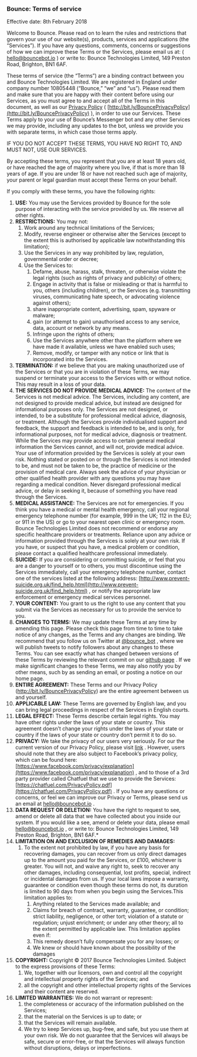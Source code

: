 ### Bounce: Terms of service

Effective date: 8th February 2018

Welcome to Bounce. Please read on to learn the rules and restrictions that govern your use of our website(s), products, services and applications (the “Services”). If you have any questions, comments, concerns or suggestions of how we can improve these Terms or the Services, please email us at: ( [hello@bouncebot.io](mailto:hello@bouncebot.io) ) or write to: Bounce Technologies Limited, 149 Preston Road, Brighton, BN1 6AF.

These terms of service (the “Terms”) are a binding contract between you and Bounce Technologies Limited. We are registered in England under company number 10805448 (“Bounce,” “we” and “us”). Please read them and make sure that you are happy with their content before using our Services, as you must agree to and accept all of the Terms in this document, as well as our  [Privacy Policy](http://bit.ly/BouncePrivacyPolicy)  ( [http://bit.ly/BouncePrivacyPolicy](http://bit.ly/BouncePrivacyPolicy) ), in order to use our Services. These Terms apply to your use of Bounce’s Messenger bot and any other Services we may provide, including any updates to the bot, unless we provide you with separate terms, in which case those terms apply.

IF YOU DO NOT ACCEPT THESE TERMS, YOU HAVE NO RIGHT TO, AND MUST NOT, USE OUR SERVICES.

By accepting these terms, you represent that you are at least 18 years old, or have reached the age of majority where you live, if that is more than 18 years of age. If you are under 18 or have not reached such age of majority, your parent or legal guardian must accept these Terms on your behalf.

If you comply with these terms, you have the following rights:
1. **USE:** You may use the Services provided by Bounce for the sole purpose of interacting with the service provided by us. We reserve all other rights.
2. **RESTRICTIONS:** You may not:
	1. Work around any technical limitations of the Services;
	2. Modify, reverse engineer or otherwise alter the Services (except to the extent this is authorised by applicable law notwithstanding this limitation);
	3. Use the Services in any way prohibited by law, regulation, governmental order or decree;
	4. Use the Services to:
		1. Defame, abuse, harass, stalk, threaten, or otherwise violate the legal rights  (such as rights of privacy and publicity) of others;
		2. Engage in activity that is false or misleading or that is harmful to you, others (including children), or the Services (e.g. transmitting viruses, communicating hate speech, or advocating violence against others);
		3. share inappropriate content, advertising, spam, spyware or malware;
		4. gain (or attempt to gain) unauthorised access to any service, data, account or network by any means.
		5. Infringe upon the rights of others;
		6. Use the Services anywhere other than the platform where we have made it available, unless we have enabled such uses;
		7. Remove, modify, or tamper with any notice or link that is incorporated into the Services.
3. **TERMINATION:** if we believe that you are making unauthorized use of the Services or that you are in violation of these Terms, we may suspend or terminate your access to the Services with or without notice. This may result in a loss of your data.
4. **THE SERVICES DO NOT PROVIDE MEDICAL ADVICE:** The content of the Services is not medical advice. The Services, including any content, are not designed to provide medical advice, but instead are designed for informational purposes only. The Services are not designed, or intended, to be a substitute for professional medical advice, diagnosis, or treatment. Although the Services provide individualised support and feedback, the support and feedback is intended to be, and is only, for informational purposes, not for medical advice, diagnosis or treatment. While the Services may provide access to certain general medical information the Services cannot, and will not, provide medical advice. Your use of information provided by the Services is solely at your own risk. Nothing stated or posted on or through the Services is not intended to be, and must not be taken to be, the practice of medicine or the provision of medical care. Always seek the advice of your physician or other qualified health provider with any questions you may have regarding a medical condition. Never disregard professional medical advice, or delay in seeking it, because of something you have read through the Services.
5. **MEDICAL ASSISTANCE:** The Services are not for emergencies. If you think you have a medical or mental health emergency, call your regional emergency telephone number (for example, 999 in the UK; 112 in the EU; or 911 in the US) or go to your nearest open clinic or emergency room. Bounce Technologies Limited does not recommend or endorse any specific healthcare providers or treatments. Reliance upon any advice or information provided through the Services is solely at your own risk. If you have, or suspect that you have, a medical problem or condition, please contact a qualified healthcare professional immediately.
6. **SUICIDE:** If you are considering or committing suicide, or feel that you are a danger to yourself or to others, you must discontinue using the Services immediately, call your emergency telephone number, contact one of the services listed at the following address:  [http://www.prevent-suicide.org.uk/find_help.html](http://www.prevent-suicide.org.uk/find_help.html) , or notify the appropriate law enforcement or emergency medical services personnel.
7. **YOUR CONTENT:** You grant to us the right to use any content that you submit via the Services as necessary for us to provide the service to you.
8. **CHANGES TO TERMS:** We may update these Terms at any time by amending this page. Please check this page from time to time to take notice of any changes, as the Terms and any changes are binding. We recommend that you follow us on Twitter at  [@bounce_bot](https://twitter.com/bounce_bot) , where we will publish tweets to notify followers about any changes to these Terms. You can see exactly what has changed between versions of these Terms by reviewing the relevant commit on our  [github page](https://github.com/bouncetechnologies/terms-of-services/blob/master/Bounce%20-%20Terms%20of%20service%20-%20V1.0.md) . If we make significant changes to these Terms, we may also notify you by other means, such by as sending an email, or posting a notice on our home page.
9. **ENTIRE AGREEMENT:** These Terms and our Privacy Policy (http://bit.ly/BouncePrivacyPolicy) are the entire agreement between us and yourself.
10. **APPLICABLE LAW:** These Terms are governed by English law, and you can bring legal proceedings in respect of the Services in English courts.
11. **LEGAL EFFECT:** These Terms describe certain legal rights. You may have other rights under the laws of your state or country. This agreement doesn’t change your rights under the laws of your state or country if the laws of your state or country don’t permit it to do so.
12. **PRIVACY:** We take the privacy of our users very seriously. For our the current version of our Privacy Policy, please visit  [link](https://github.com/bouncetechnologies/privacy-policy/blob/master/Bounce%20-%20Privacy%20Policy%20-%20V1.0.md) . However, users should note that they are also subject to Facebook’s privacy policy, which can be found here:  [https://www.facebook.com/privacy/explanation](https://www.facebook.com/privacy/explanation) , and to those of a 3rd party provider called Chatfuel that we use to provide the Services:  [https://chatfuel.com/PrivacyPolicy.pdf](https://chatfuel.com/PrivacyPolicy.pdf) . If you have any questions or concerns, or feel we can improve our Privacy or Terms, please send us an email at  [hello@bouncebot.io](mailto:hello@bouncebot.io) .
13. **DATA REQUEST OR DELETION:** You have the right to request to see, amend or delete all data that we have collected about you inside our system. If you would like a see, amend or delete your data, please email  [hello@bouncebot.io](mailto:hello@bouncebot.io) , or write to: Bounce Technologies Limited, 149 Preston Road, Brighton, BN1 6AF.*
14. **LIMITATION ON AND EXCLUSION OF REMEDIES AND DAMAGES:**
	1. To the extent not prohibited by law, if you have any basis for recovering damages, you can recover from us only direct damages up to the amount you paid for the Services, or £100, whichever is greater. You will not, and waive any right to, seek to recover any other damages, including consequential, lost profits, special, indirect or incidental damages from us. If your local laws impose a warranty, guarantee or condition even though these terms do not, its duration is limited to 90 days from when you begin using the Services.This limitation applies to:
		1. Anything related to the Services made available; and
		2. Claims for breach of contract, warranty, guarantee, or condition; strict liability, negligence, or other tort; violation of a statute or regulation; unjust enrichment; or under any other theory; all to the extent permitted by applicable law. This limitation applies even if:
		3. This remedy doesn’t fully compensate you for any losses; or
		4. We knew or should have known about the possibility of the damages
15. **COPYRIGHT:** Copyright © 2017 Bounce Technologies Limited. Subject to the express provisions of these Terms:
	1. We, together with our licensors, own and control all the copyright and intellectual property rights of the Services; and
	2. all the  copyright and other intellectual property rights of the Services and their content are reserved.
16. **LIMITED WARRANTIES:** We do not warrant or represent:
	1. the completeness or accuracy of the information published on the Services;
	2. that the material on the Services is up to date; or
	3. that the Services will remain available.
	4. We try to keep Services up, bug-free, and safe, but you use them at your own risk. We do not guarantee that the Services will always be safe, secure or error-free, or that the Services will always function without disruptions, delays or imperfections.
